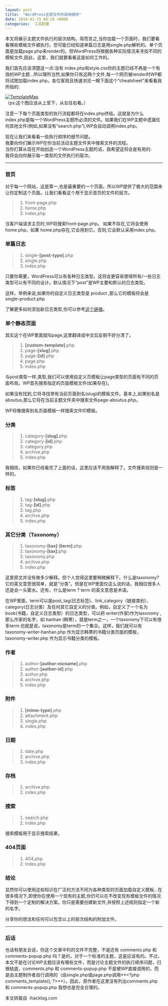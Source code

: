 ```yaml
---
layout: post
title:  "WordPress主题文件的调用顺序"
date: 2014-01-15 08:10 +0800
categories:  工具配置
---
```


本文将展示主题文件执行的层次结构。简而言之,当你加载一个页面时，我们要看看哪些模板文件被执行。您可能已经知道单篇日志是用single.php解析的。单个页面是加载page.php来render的。但WordPress将根据各种实际情况来寻找不同的模板文件,因此，这里，我们就要看看这是如何工作的。

我们首先应该清楚这一点:没有 index.php和style.css你的主题已经不再是一个有效的WP主题…所以理所当然,如果你只有这两个文件,每一个网页被render时WP都将试图加载index.php。各位客观且快速浏览一眼下面这个“cheatsheet”来看看我所指的:  

[![TemplateMap](http://www.yeahzan.com/zanblog/wp-content/uploads/2013/07/TemplateMap.jpg)](http://www.yeahzan.com/zanblog/wp-content/uploads/2013/07/TemplateMap.jpg)  
（ps:这个图应该从上至下，从左往右看。）

注意一下每个页面类型的执行流程都将在index.php终结。这就是为什么index.php是每一个WordPress主题所必须的文件。如果我们在WP主题中遗漏任何其他文件(例如,如果没有“search.php”),WP会自动调用index.php。

现在让我们来看看一些执行顺序的细节问题。  
我要向你们展示WP在你当前活动主题文件夹中搜索文件的流程。  
当你打算从现在开始创造一个WordPress主题的话，我希望这将会是有用的:  
我将会向你展示每一类型的文件执行的层次。

------------------------------------------------------------------------

### 首页

对于每一个网站，这是第一,也是最重要的一个页面。所以WP提供了极大的范围来让你定制这个页面。让我们看看这个用于显示首页的文件的层次。

> 1.  front-page.php
> 2.  home.php
> 3.  index.php

当客户端请求主页时,WP将搜索front-page.php。
如果不存在,它将会使用home.php。如果
home.php存在,它会用到它。否则,它会默认采用index.php。

### 单篇日志

> 1.  single-**[post-type]**.php
> 2.  single.php
> 3.  index.php

只要你需要，WordPress可以有各种日志类型。这将会更容易使得所有/一些日志类型可以有不同的设计。默认情况下“post”是WP主要和默认的日志类型。

这样，举例来说,如果你的自定义日志类型是 product
,那么它的模板将会是single-product.php

了解更多如何添加新日志类型,你可以参考[这个链接](http://ihacklog.com/l.php?url=http%3A%2F%2Fcodex.wordpress.org%2FFunction_Reference%2Fregister_post_type)。

### 单个静态页面

其实这个在WP里面就叫page,这里翻译成中文后反倒不好分清了。

> 1.  **[custom-template]**.php
> 2.  page-**[slug]**.php
> 3.  page-**[id]**.php
> 4.  page.php
> 5.  index.php

与post类型一样,类型,我们可以使用自定义页模板让page类型的页面有不同的页面布局。WP首先搜索指定的页面模板文件(如果存在)。

如果没有找到,它将寻找带有当前页面别名(slug)的模板文件。基本上,如果别名是aboutus,那么它将在当前主题文件夹中搜索文件page-aboutus.php。

WP将像搜索别名页面模板一样搜索文件ID模板。

### 分类

> 1.  category-**[slug]**.php
> 2.  category-**[id]**.php
> 3.  category.php
> 4.  archive.php
> 5.  index.php

我相信，如果你已经看完了上面的话，这里应该不用我解释了。文件搜索规则是一样的。

### 标签

> 1.  tag-**[slug]**.php
> 2.  tag-**[id]**.php
> 3.  tag.php
> 4.  archive.php
> 5.  index.php

### 其它分类（Taxonomy）

> 1.  taxonomy-**[tax]**-**[term]**.php
> 2.  taxonomy-**[tax]**.php
> 3.  taxonomy.php
> 4.  archive.php
> 5.  index.php

这里原文并没有做多少解释。但个人觉得这里要稍微解释下。什么是taxonomy?它的英文意思很简单，就是“分类”。但是在WP里面仅这么说的话，我相应很多人还是会一头雾水。还有，什么是term
? term 的英文意思是术语。  

在WP里面，term可以是post\_tag(日志标签)、link\_category（链接类别）、category(日志分类）及任何其它自定义的分类。例如，自定义了一个名为book(书籍，自定义日志类型）的日志类型，可以把
writer(作家)作为taxonomy ,那么作家的名字，如 hanhan
(韩寒），就是term之一，一个taxonomy下可以有很多term.也就是说，taxonomy是term的一个集合。这样，我们就可以有taxonomy-writer-hanhan.php
作为显示韩寒的书籍分类页面的模板，taxonomy-writer.php
作为显示书籍分类的模板。

### 作者

> 1.  author-**[author-nicname]**.php
> 2.  author-**[author-id]**.php
> 3.  author.php
> 4.  archive.php
> 5.  index.php

### 附件

> 1.  **[mime-type]**.php
> 2.  attachment.php
> 3.  single.php
> 4.  index.php

### 日期

> 1.  date.php
> 2.  archive.php
> 3.  index.php

### 存档

> 1.  archive.php
> 2.  index.php

### 搜索

> 1.  search.php
> 2.  index.php

搜索模板用于显示搜索结果。

### 404页面

> 1.  404.php
> 2.  index.php

### 结论

显然你可以使用这些知识在广泛的方法不同为各种类型的页面加载自定义模板…在很多情况下,即使你在使用一个现有的主题,你仍可以在不改变现有模板文件的情况下得到一个定制的解决方案。你只是需要创建新文件,并按照上述规则指定一个新的名字。

分享你的想法和任何可以包含以上的层次结构的附加文件。

------------------------------------------------------------------------

### 后话

也话有朋友会说，你这个文章中列的文件不完整，不是还有 comments.php 和
comments-popup.php
吗？是的，对于一个标准的主题，这是应该有的。不过，本文不是在讨论WP主题应该有哪些文件，而是讨论主题文件的执行顺序问题，归根结底，comments.php
和 comments-popup.php
不是被WP直接调用的，而是由主题制作者自行调用的（由single.php或page.php调用**\<?php
comments\_template(); ?\>**）。因此，原作者在这里没有列出comments.php 和
comments-popup.php 我想也是完全合理的。

本文转载自  ihacklog.com
